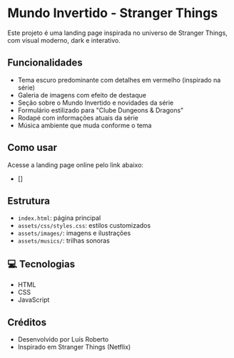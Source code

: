 # Mundo Invertido - Stranger Things

Este projeto é uma landing page inspirada no universo de Stranger Things, com visual moderno, dark e interativo.

## Funcionalidades
- Tema escuro predominante com detalhes em vermelho (inspirado na série)
- Galeria de imagens com efeito de destaque
- Seção sobre o Mundo Invertido e novidades da série
- Formulário estilizado para "Clube Dungeons & Dragons"
- Rodapé com informações atuais da série
- Música ambiente que muda conforme o tema

## Como usar
Acesse a landing page online pelo link abaixo:
- []

## Estrutura
- `index.html`: página principal
- `assets/css/styles.css`: estilos customizados
- `assets/images/`: imagens e ilustrações
- `assets/musics/`: trilhas sonoras

## 💻 Tecnologias
- HTML
- CSS
- JavaScript

## Créditos
- Desenvolvido por Luís Roberto
- Inspirado em Stranger Things (Netflix)